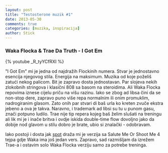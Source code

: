 ```yaml
---
layout: post
title: "Testosterone muzik #1"
date: 2013-05-30
comments: true
categories: [muzika, inspiracija]
author: Stick
---
```


### Waka Flocka & Trae Da Truth - I Got Em

{% youtube _R_tyYCfRXI %}

"I Got Em" mi je jedna od najdražih Flockinih numera. Stvar je jednostavno esencija njegovog stila. Energija na maksimum. Muzika od koje poželiš zatući nekog palicom. Bit je zapravo dosta jednostavan. Par slojeva nekih zlokobnih stringova i klasični 808 sa basom na steroidima. Ali Waka Flocka repovima iznese cijelu priču na višu razinu. Iako se zbog ad libsa čini da se non-stop dere, zapravo puno više repa normalnim ili onim promuklim, nadrogiranim glasom. Zato onih par stvari di baš urla ko kreten zvuče ekstra jebeno a ova je takva. Naravno, i trademark ad libsi su tu u punom gasu, znači potpuno ludilo. Trae nije tip repera kojeg baš želim slušati na treningu ali lik mi je i inače britva i ovdje iskida double-time flow dovoljno jako da dobije nod glavom u stilu dobro je brate, ubio si znalački - odobravam.

Iako postoji i dosta jak [spot](http://www.youtube.com/watch?v=CTY6_BqhfwI) draža mi je verzija sa Salute Me Or Shoot Me 4 tejpa gdje Waka ima još jedan vers. Zapravo, sad razmišljam da izrežem Trae-a i ostavim solo Waka Flocka verziju samo za potrebe treninga. 


